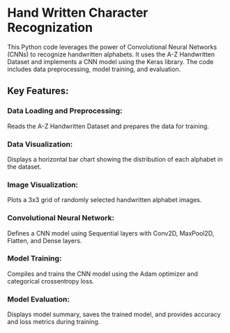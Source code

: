 # Hand Written Character Recognization
 
This Python code leverages the power of Convolutional Neural Networks (CNNs) to recognize handwritten alphabets. It uses the A-Z Handwritten Dataset and implements a CNN model using the Keras library. The code includes data preprocessing, model training, and evaluation.

## Key Features:

### Data Loading and Preprocessing:

Reads the A-Z Handwritten Dataset and prepares the data for training.

### Data Visualization:

Displays a horizontal bar chart showing the distribution of each alphabet in the dataset.

### Image Visualization:

Plots a 3x3 grid of randomly selected handwritten alphabet images.

### Convolutional Neural Network:

Defines a CNN model using Sequential layers with Conv2D, MaxPool2D, Flatten, and Dense layers.

### Model Training:

Compiles and trains the CNN model using the Adam optimizer and categorical crossentropy loss.

### Model Evaluation:

Displays model summary, saves the trained model, and provides accuracy and loss metrics during training.
